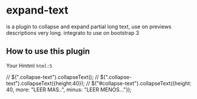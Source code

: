 # expand-text
is a plugin to collapse and expand partial long text, use on previews descriptions very long. integrato to use on bootstrap 3

## How to use this plugin

Your Hmtml
` html:5 
`

// $(".collapse-text").collapseText();
// $(".collapse-text").collapseText({height:40});
// $("#collapse-text").collapseText({height: 40, more: "LEER MAS..", minus: "LEER MENOS..."});
